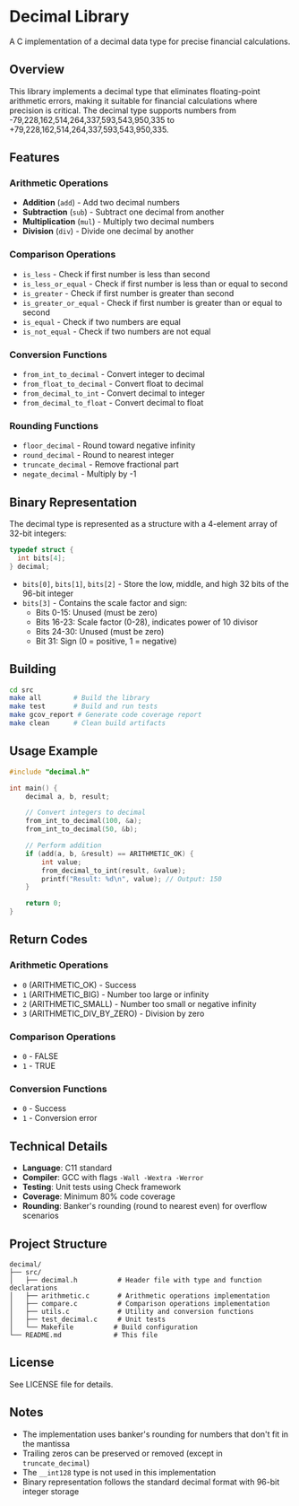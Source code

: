 # Decimal Library

A C implementation of a decimal data type for precise financial calculations.

## Overview

This library implements a decimal type that eliminates floating-point arithmetic errors, making it suitable for financial calculations where precision is critical. The decimal type supports numbers from -79,228,162,514,264,337,593,543,950,335 to +79,228,162,514,264,337,593,543,950,335.

## Features

### Arithmetic Operations
- **Addition** (`add`) - Add two decimal numbers
- **Subtraction** (`sub`) - Subtract one decimal from another
- **Multiplication** (`mul`) - Multiply two decimal numbers
- **Division** (`div`) - Divide one decimal by another

### Comparison Operations
- `is_less` - Check if first number is less than second
- `is_less_or_equal` - Check if first number is less than or equal to second
- `is_greater` - Check if first number is greater than second
- `is_greater_or_equal` - Check if first number is greater than or equal to second
- `is_equal` - Check if two numbers are equal
- `is_not_equal` - Check if two numbers are not equal

### Conversion Functions
- `from_int_to_decimal` - Convert integer to decimal
- `from_float_to_decimal` - Convert float to decimal
- `from_decimal_to_int` - Convert decimal to integer
- `from_decimal_to_float` - Convert decimal to float

### Rounding Functions
- `floor_decimal` - Round toward negative infinity
- `round_decimal` - Round to nearest integer
- `truncate_decimal` - Remove fractional part
- `negate_decimal` - Multiply by -1

## Binary Representation

The decimal type is represented as a structure with a 4-element array of 32-bit integers:

```c
typedef struct {
  int bits[4];
} decimal;
```

- `bits[0]`, `bits[1]`, `bits[2]` - Store the low, middle, and high 32 bits of the 96-bit integer
- `bits[3]` - Contains the scale factor and sign:
  - Bits 0-15: Unused (must be zero)
  - Bits 16-23: Scale factor (0-28), indicates power of 10 divisor
  - Bits 24-30: Unused (must be zero)
  - Bit 31: Sign (0 = positive, 1 = negative)

## Building

```bash
cd src
make all        # Build the library
make test       # Build and run tests
make gcov_report # Generate code coverage report
make clean      # Clean build artifacts
```

## Usage Example

```c
#include "decimal.h"

int main() {
    decimal a, b, result;

    // Convert integers to decimal
    from_int_to_decimal(100, &a);
    from_int_to_decimal(50, &b);

    // Perform addition
    if (add(a, b, &result) == ARITHMETIC_OK) {
        int value;
        from_decimal_to_int(result, &value);
        printf("Result: %d\n", value); // Output: 150
    }

    return 0;
}
```

## Return Codes

### Arithmetic Operations
- `0` (ARITHMETIC_OK) - Success
- `1` (ARITHMETIC_BIG) - Number too large or infinity
- `2` (ARITHMETIC_SMALL) - Number too small or negative infinity
- `3` (ARITHMETIC_DIV_BY_ZERO) - Division by zero

### Comparison Operations
- `0` - FALSE
- `1` - TRUE

### Conversion Functions
- `0` - Success
- `1` - Conversion error

## Technical Details

- **Language**: C11 standard
- **Compiler**: GCC with flags `-Wall -Wextra -Werror`
- **Testing**: Unit tests using Check framework
- **Coverage**: Minimum 80% code coverage
- **Rounding**: Banker's rounding (round to nearest even) for overflow scenarios

## Project Structure

```
decimal/
├── src/
│   ├── decimal.h          # Header file with type and function declarations
│   ├── arithmetic.c       # Arithmetic operations implementation
│   ├── compare.c          # Comparison operations implementation
│   ├── utils.c            # Utility and conversion functions
│   ├── test_decimal.c     # Unit tests
│   └── Makefile          # Build configuration
└── README.md             # This file
```

## License

See LICENSE file for details.

## Notes

- The implementation uses banker's rounding for numbers that don't fit in the mantissa
- Trailing zeros can be preserved or removed (except in `truncate_decimal`)
- The `__int128` type is not used in this implementation
- Binary representation follows the standard decimal format with 96-bit integer storage

